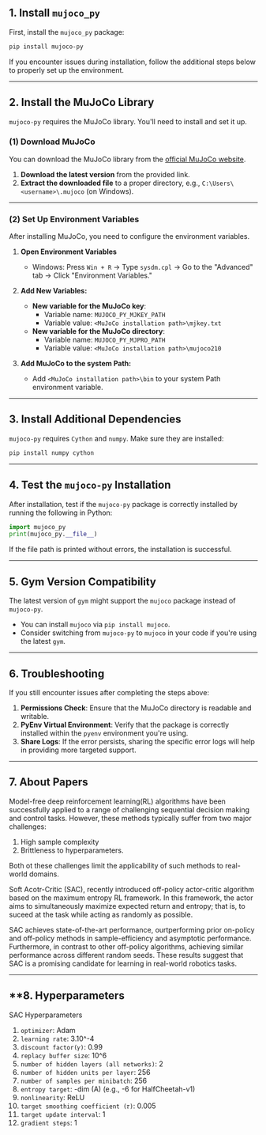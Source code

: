 ## **1. Install `mujoco_py`**
First, install the `mujoco_py` package:

```bash
pip install mujoco-py
```

If you encounter issues during installation, follow the additional steps below to properly set up the environment.

---

## **2. Install the MuJoCo Library**
`mujoco-py` requires the MuJoCo library. You'll need to install and set it up.

### **(1) Download MuJoCo**
You can download the MuJoCo library from the [official MuJoCo website](https://mujoco.org/download).

1. **Download the latest version** from the provided link.
2. **Extract the downloaded file** to a proper directory, e.g., `C:\Users\<username>\.mujoco` (on Windows).

---

### **(2) Set Up Environment Variables**
After installing MuJoCo, you need to configure the environment variables.

1. **Open Environment Variables**
   - Windows: Press `Win + R` → Type `sysdm.cpl` → Go to the "Advanced" tab → Click "Environment Variables."

2. **Add New Variables:**
   - **New variable for the MuJoCo key**:
     - Variable name: `MUJOCO_PY_MJKEY_PATH`
     - Variable value: `<MuJoCo installation path>\mjkey.txt`
   - **New variable for the MuJoCo directory**:
     - Variable name: `MUJOCO_PY_MJPRO_PATH`
     - Variable value: `<MuJoCo installation path>\mujoco210`

3. **Add MuJoCo to the system Path:**
   - Add `<MuJoCo installation path>\bin` to your system Path environment variable.

---

## **3. Install Additional Dependencies**
`mujoco-py` requires `Cython` and `numpy`. Make sure they are installed:

```bash
pip install numpy cython
```

---

## **4. Test the `mujoco-py` Installation**
After installation, test if the `mujoco-py` package is correctly installed by running the following in Python:

```python
import mujoco_py
print(mujoco_py.__file__)
```

If the file path is printed without errors, the installation is successful.

---

## **5. Gym Version Compatibility**
The latest version of `gym` might support the `mujoco` package instead of `mujoco-py`.  
- You can install `mujoco` via `pip install mujoco`.
- Consider switching from `mujoco-py` to `mujoco` in your code if you're using the latest `gym`.

---

## **6. Troubleshooting**
If you still encounter issues after completing the steps above:
1. **Permissions Check**: Ensure that the MuJoCo directory is readable and writable.
2. **PyEnv Virtual Environment**: Verify that the package is correctly installed within the `pyenv` environment you're using.
3. **Share Logs**: If the error persists, sharing the specific error logs will help in providing more targeted support.

---

## **7. About Papers**
Model-free deep reinforcement learning(RL) algorithms have been successfully applied to a range of challenging sequential decision making and control tasks.
However, these methods typically suffer from two major challenges:

1. High sample complexity
2. Brittleness to hyperparameters.

Both ot these challenges limit the applicability of such methods to real-world domains.

Soft Acotr-Critic (SAC), recently introduced off-policy actor-critic algorithm based on the maximum entropy RL framework. 
In this framework, the actor aims to simultaneously maximize expected return and entropy; that is, to suceed at the task while acting as randomly as possible.

SAC achieves state-of-the-art performance, ourtperforming prior on-policy and off-policy methods in sample-efficiency and asymptotic performance.
Furthermore, in contrast to other off-policy algorithms, achieving similar performance across different random seeds.
These results suggest that SAC is a promising candidate for learning in real-world robotics tasks.

---

## **8. Hyperparameters
SAC Hyperparameters

1. `optimizer`: Adam
2. `learning rate`: 3.10^-4
3. `discount factor(𝛾)`: 0.99
4. `replacy buffer size`: 10^6
5. `number of hidden layers (all networks)`: 2
6. `number of hidden units per layer`: 256
7. `number of samples per minibatch`: 256
8. `entropy target`: -dim (A) (e.g., -6 for HalfCheetah-v1)
9. `nonlinearity`: ReLU
10. `target smoothing coefficient (𝜏)`: 0.005
11. `target update interval`: 1
12. `gradient steps`: 1
